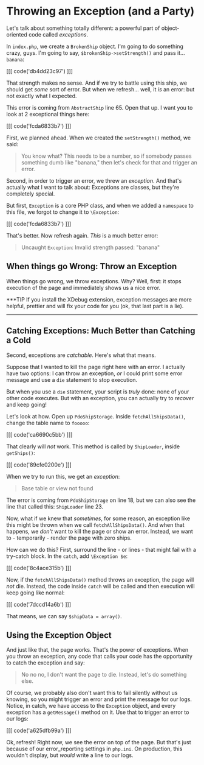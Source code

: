 # Throwing an Exception (and a Party)

Let's talk about something totally different: a powerful part of object-oriented
code called *exceptions*.

In `index.php`, we create a `BrokenShip` object. I'm going to do something crazy,
guys. I'm going to say, `$brokenShip->setStrength()` and pass it... `banana`:

[[[ code('db4dd23c97') ]]]

That strength makes no sense. And if we try to battle using this ship, we should
get *some* sort of error. But when we refresh... well, it *is* an error: but not
exactly what I expected.

This error is coming from `AbstractShip` line 65. Open that up. I want you to look
at 2 exceptional things here:

[[[ code('fcda6833b7') ]]]

First, we planned ahead. When we created the `setStrength()` method, we said:

> You know what? This needs to be a number, so if somebody passes something
  dumb like "banana," then let's check for that and trigger an error.

Second, in order to trigger an error, we threw an *exception*. And that's actually
what I want to talk about: Exceptions are classes, but they're completely special.

But first, `Exception` is a core PHP class, and when we added a `namespace` to this
file, we forgot to change it to `\Exception`:

[[[ code('fcda6833b7') ]]]

That's better. Now refresh again. *This* is a much better error:

> Uncaught `Exception`: Invalid strength passed: "banana"

## When things go Wrong: Throw an Exception

When things go wrong, we throw exceptions. Why? Well, first: it stops execution of
the page and immediately shows us a nice error.

***TIP
If you install the XDebug extension, exception messages are more helpful, prettier
and will fix your code for you (ok, that last part is a lie).
***

## Catching Exceptions: Much Better than Catching a Cold

Second, exceptions are *catchable*. Here's what that means.

Suppose that I wanted to kill the page right here with an error. I actually have
two options: I can throw an exception, *or* I could print some error message and
use a `die` statement to stop execution.

But when you use a `die` statement, your script is *truly* done: none of your other
code executes. But with an exception, you can actually try to *recover* and keep
going!

Let's look at how. Open up `PdoShipStorage`. Inside `fetchAllShipsData()`, change the
table name to `fooooo`:

[[[ code('ca6690c5bb') ]]]

That clearly will *not* work. This method is called by `ShipLoader`, inside `getShips()`:

[[[ code('89cfe0200e') ]]]

When we try to run this, we get an *exception*:

> Base table or view not found

The error is coming from `PdoShipStorage` on line 18, but we can also see the line
that called this: `ShipLoader` line 23.

Now, what if we knew that *sometimes*, for some reason, an exception like this might
be thrown when we call `fetchAllShipsData()`. And when that happens, we *don't* want
to kill the page or show an error. Instead, we want to - temporarily - render the
page with zero ships.

How can we do this? First, surround the line - or lines - that might fail with a
try-catch block. In the `catch`, add `\Exception $e`:

[[[ code('8c4ace315b') ]]]

Now, if the `fetchAllShipsData()` method throws an exception, the page will *not* die.
Instead, the code inside `catch` will be called and then execution will keep going like normal:

[[[ code('7dccd14a6b') ]]]

That means, we can say `$shipData = array()`.

## Using the Exception Object

And just like that, the page works. That's the power of exceptions. When you throw
an exception, any code that calls your code has the opportunity to catch the exception
and say:

> No no no, I don't want the page to die. Instead, let's do something else.

Of course, we probably also don't want this to fail silently without us knowing,
so you might trigger an error and print the message for our logs. Notice, in catch,
we have access to the `Exception` object, and every exception has a `getMessage()`
method on it. Use that to trigger an error to our logs:

[[[ code('a625dfb99a') ]]]

Ok, refresh! Right now, we see the error on top of the page. But that's just because
of our error_reporting settings in `php.ini`. On production, this wouldn't display,
but *would* write a line to our logs.
